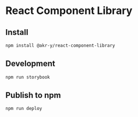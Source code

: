 # React Component Library

## Install

```sh
npm install @akr-y/react-component-library
```

## Development

```sh
npm run storybook
```

## Publish to npm

```sh
npm run deploy
```
